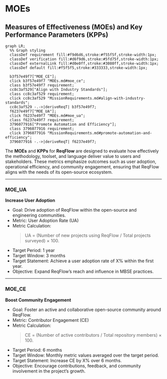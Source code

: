 # MOEs

## Measures of Effectiveness (MOEs) and Key Performance Parameters (KPPs)
```mermaid
graph LR;
  %% Graph styling
  classDef requirement fill:#f9d6d6,stroke:#f55f5f,stroke-width:1px;
  classDef verification fill:#d6f9d6,stroke:#5fd75f,stroke-width:1px;
  classDef externalLink fill:#d0e0ff,stroke:#3080ff,stroke-width:1px;
  classDef default fill:#f5f5f5,stroke:#333333,stroke-width:1px;

  b3f57e49f7["MOE_CE"];
  click b3f57e49f7 "MOEs.md#moe_ce";
  class b3f57e49f7 requirement;
  cc8c3af529["Align with Industry Standards"];
  class cc8c3af529 requirement;
  click cc8c3af529 "MissionRequirements.md#align-with-industry-standards";
  cc8c3af529 -.->|deriveReqT| b3f57e49f7;
  f6237e49f7["MOE_UA"];
  click f6237e49f7 "MOEs.md#moe_ua";
  class f6237e49f7 requirement;
  3796077916["Promote Automation and Efficiency"];
  class 3796077916 requirement;
  click 3796077916 "MissionRequirements.md#promote-automation-and-efficiency";
  3796077916 -.->|deriveReqT| f6237e49f7;
```
















The **MOEs** and **KPPs** for **ReqFlow** are designed to evaluate how effectively the methodology, toolset, and language deliver value to users and stakeholders. 
These metrics emphasize outcomes such as user adoption, operational efficiency, and community engagement, ensuring that ReqFlow aligns with the needs of its open-source ecosystem.

---

### MOE_UA
**Increase User Adoption**
- Goal: Drive adoption of ReqFlow within the open-source and engineering communities.
- Metric: User Adoption Rate (UA)
- Metric Calculation:  
  > UA = (Number of new projects using ReqFlow / Total projects surveyed) × 100.
- Target Period: 1 year
- Target Window: 3 months
- Target Statement: Achieve a user adoption rate of X% within the first year.
- Objective: Expand ReqFlow’s reach and influence in MBSE practices.

---

### MOE_CE
**Boost Community Engagement**
- Goal: Foster an active and collaborative open-source community around ReqFlow.
- Metric: Contributor Engagement (CE)
- Metric Calculation:  
  > CE = (Number of active contributors / Total repository members) × 100.
- Target Period: 6 months
- Target Window: Monthly metric values averaged over the target period.
- Target Statement: Increase CE by X% over 6 months.
- Objective: Encourage contributions, feedback, and community involvement in the project’s growth.